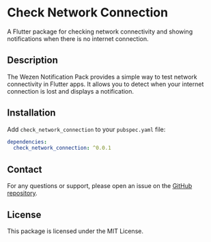 # Check Network Connection

A Flutter package for checking network connectivity and showing notifications when there is no internet connection.


## Description


The Wezen Notification Pack provides a simple way to test network connectivity in Flutter apps. It allows you to detect when your internet connection is lost and displays a notification.

## Installation

Add `check_network_connection` to your `pubspec.yaml` file:

```yaml
dependencies:
  check_network_connection: ^0.0.1
```

## Contact

For any questions or support, please open an issue on the [GitHub repository](https://github.com/username/check_network_connection).

## License

This package is licensed under the MIT License.